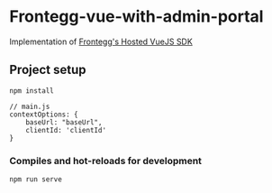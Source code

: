 # Frontegg-vue-with-admin-portal
Implementation of [Frontegg's Hosted VueJS SDK](https://docs.frontegg.com/docs/vue-hosted-login-guide)

## Project setup
```
npm install
```

```
// main.js
contextOptions: {
    baseUrl: "baseUrl",
    clientId: 'clientId'
}
```


### Compiles and hot-reloads for development
```
npm run serve
```
